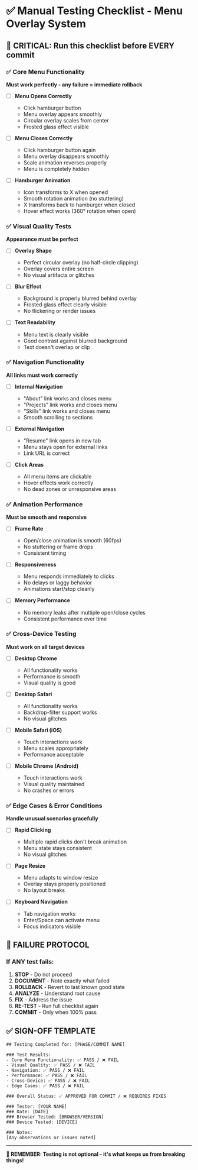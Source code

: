 # ✅ Manual Testing Checklist - Menu Overlay System

## 🎯 **CRITICAL: Run this checklist before EVERY commit**

### ✅ Core Menu Functionality
**Must work perfectly - any failure = immediate rollback**

- [ ] **Menu Opens Correctly**
  - Click hamburger button
  - Menu overlay appears smoothly
  - Circular overlay scales from center
  - Frosted glass effect visible

- [ ] **Menu Closes Correctly**  
  - Click hamburger button again
  - Menu overlay disappears smoothly
  - Scale animation reverses properly
  - Menu is completely hidden

- [ ] **Hamburger Animation**
  - Icon transforms to X when opened
  - Smooth rotation animation (no stuttering)
  - X transforms back to hamburger when closed
  - Hover effect works (360° rotation when open)

### ✅ Visual Quality Tests
**Appearance must be perfect**

- [ ] **Overlay Shape**
  - Perfect circular overlay (no half-circle clipping)
  - Overlay covers entire screen
  - No visual artifacts or glitches

- [ ] **Blur Effect**
  - Background is properly blurred behind overlay
  - Frosted glass effect clearly visible
  - No flickering or render issues

- [ ] **Text Readability**
  - Menu text is clearly visible
  - Good contrast against blurred background
  - Text doesn't overlap or clip

### ✅ Navigation Functionality
**All links must work correctly**

- [ ] **Internal Navigation**
  - "About" link works and closes menu
  - "Projects" link works and closes menu  
  - "Skills" link works and closes menu
  - Smooth scrolling to sections

- [ ] **External Navigation**
  - "Resume" link opens in new tab
  - Menu stays open for external links
  - Link URL is correct

- [ ] **Click Areas**
  - All menu items are clickable
  - Hover effects work correctly
  - No dead zones or unresponsive areas

### ✅ Animation Performance
**Must be smooth and responsive**

- [ ] **Frame Rate**
  - Open/close animation is smooth (60fps)
  - No stuttering or frame drops
  - Consistent timing

- [ ] **Responsiveness**
  - Menu responds immediately to clicks
  - No delays or laggy behavior
  - Animations start/stop cleanly

- [ ] **Memory Performance**
  - No memory leaks after multiple open/close cycles
  - Consistent performance over time

### ✅ Cross-Device Testing
**Must work on all target devices**

- [ ] **Desktop Chrome**
  - All functionality works
  - Performance is smooth
  - Visual quality is good

- [ ] **Desktop Safari**
  - All functionality works
  - Backdrop-filter support works
  - No visual glitches

- [ ] **Mobile Safari (iOS)**
  - Touch interactions work
  - Menu scales appropriately
  - Performance acceptable

- [ ] **Mobile Chrome (Android)**
  - Touch interactions work
  - Visual quality maintained
  - No crashes or errors

### ✅ Edge Cases & Error Conditions
**Handle unusual scenarios gracefully**

- [ ] **Rapid Clicking**
  - Multiple rapid clicks don't break animation
  - Menu state stays consistent
  - No visual glitches

- [ ] **Page Resize**
  - Menu adapts to window resize
  - Overlay stays properly positioned
  - No layout breaks

- [ ] **Keyboard Navigation**
  - Tab navigation works
  - Enter/Space can activate menu
  - Focus indicators visible

## 🚨 **FAILURE PROTOCOL**

### If ANY test fails:
1. **STOP** - Do not proceed
2. **DOCUMENT** - Note exactly what failed
3. **ROLLBACK** - Revert to last known good state
4. **ANALYZE** - Understand root cause
5. **FIX** - Address the issue
6. **RE-TEST** - Run full checklist again
7. **COMMIT** - Only when 100% pass

## ✅ **SIGN-OFF TEMPLATE**

```
## Testing Completed for: [PHASE/COMMIT NAME]

### Test Results:
- Core Menu Functionality: ✅ PASS / ❌ FAIL
- Visual Quality: ✅ PASS / ❌ FAIL  
- Navigation: ✅ PASS / ❌ FAIL
- Performance: ✅ PASS / ❌ FAIL
- Cross-Device: ✅ PASS / ❌ FAIL
- Edge Cases: ✅ PASS / ❌ FAIL

### Overall Status: ✅ APPROVED FOR COMMIT / ❌ REQUIRES FIXES

### Tester: [YOUR NAME]
### Date: [DATE]
### Browser Tested: [BROWSER/VERSION]
### Device Tested: [DEVICE]

### Notes:
[Any observations or issues noted]
```

---

**🎯 REMEMBER: Testing is not optional - it's what keeps us from breaking things!**
